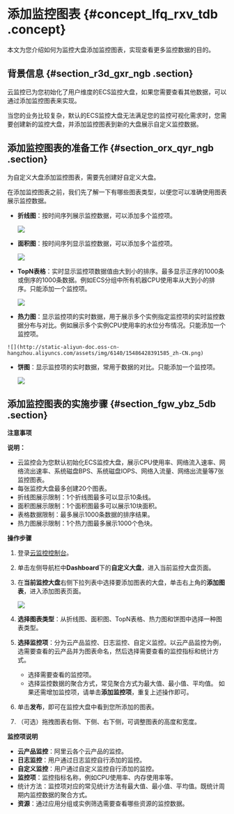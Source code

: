 # 添加监控图表 {#concept_lfq_rxv_tdb .concept}

本文为您介绍如何为监控大盘添加监控图表，实现查看更多监控数据的目的。

## 背景信息 {#section_r3d_gxr_ngb .section}

云监控已为您初始化了用户维度的ECS监控大盘，如果您需要查看其他数据，可以通过添加监控图表来实现。

当您的业务比较复杂，默认的ECS监控大盘无法满足您的监控可视化需求时，您需要创建新的监控大盘，并添加监控图表到新的大盘展示自定义监控数据。

## 添加监控图表的准备工作 {#section_orx_qyr_ngb .section}

为自定义大盘添加监控图表，需要先创建好自定义大盘。

在添加监控图表之前，我们先了解一下有哪些图表类型，以便您可以准确使用图表展示监控数据。

-   **折线图**：按时间序列展示监控数据，可以添加多个监控项。

    ![](http://static-aliyun-doc.oss-cn-hangzhou.aliyuncs.com/assets/img/6140/15486428391579_zh-CN.png)

-   **面积图**：按时间序列显示监控数据，可以添加多个监控项。

    ![](http://static-aliyun-doc.oss-cn-hangzhou.aliyuncs.com/assets/img/6140/15486428391583_zh-CN.png)

-   **TopN表格**：实时显示监控项数据值由大到小的排序。最多显示正序的1000条或倒序的1000条数据。例如ECS分组中所有机器CPU使用率从大到小的排序。只能添加一个监控项。

    ![](http://static-aliyun-doc.oss-cn-hangzhou.aliyuncs.com/assets/img/6140/15486428391584_zh-CN.png)

-    **热力图**：显示监控项的实时数据，用于展示多个实例指定监控项的实时监控数据分布与对比。例如展示多个实例CPU使用率的水位分布情况。只能添加一个监控项。

    ![](http://static-aliyun-doc.oss-cn-hangzhou.aliyuncs.com/assets/img/6140/15486428391585_zh-CN.png)

-   **饼图**：显示监控项的实时数据，常用于数据的对比。只能添加一个监控项。

    ![](http://static-aliyun-doc.oss-cn-hangzhou.aliyuncs.com/assets/img/6140/15486428391586_zh-CN.png)


## 添加监控图表的实施步骤 {#section_fgw_ybz_5db .section}

**注意事项**

**说明：** 

-   云监控会为您默认初始化ECS监控大盘，展示CPU使用率、网络流入速率、网络流出速率、系统磁盘BPS、系统磁盘IOPS、网络入流量、网络出流量等7张监控图表。
-   每张监控大盘最多创建20个图表。
-   折线图展示限制：1个折线图最多可以显示10条线。
-   面积图展示限制：1个面积图最多可以展示10块面积。
-   表格数据限制：最多展示1000条数据的排序结果。
-   热力图展示限制：1个热力图最多展示1000个色块。

**操作步骤**

1.  登录[云监控控制台](https://cms-intl.console.aliyun.com)。
2.  单击左侧导航栏中**Dashboard**下的**自定义大盘**，进入当前监控大盘页面。
3.  在**当前监控大盘**右侧下拉列表中选择要添加图表的大盘，单击右上角的**添加图表**，进入添加图表页面。

    ![](http://static-aliyun-doc.oss-cn-hangzhou.aliyuncs.com/assets/img/6140/15486428391588_zh-CN.png)

4.  **选择图表类型**：从折线图、面积图、TopN表格、热力图和饼图中选择一种图表类型。
5.  **选择监控项**：分为云产品监控、日志监控、自定义监控。以云产品监控为例，选需要查看的云产品并为图表命名，然后选择需要查看的监控指标和统计方式。

    -   选择需要查看的监控项。
    -   选择监控数据的聚合方式，常见聚合方式为最大值、最小值、平均值。
    如果还需增加监控项，请单击**添加监控项**，重复上述操作即可。

6.  单击**发布**，即可在监控大盘中看到您所添加的图表。
7.  （可选）拖拽图表右侧、下侧、右下侧，可调整图表的高度和宽度。

**监控项说明**

-   **云产品监控**：阿里云各个云产品的监控。
-   **日志监控**：用户通过日志监控自行添加的监控。
-   **自定义监控**：用户通过自定义监控自行添加的监控。
-   **监控项**：监控指标名称，例如CPU使用率、内存使用率等。
-   统计方法：监控项对应的常见统计方法有最大值、最小值、平均值。既统计周期内监控数据的聚合方式。
-   **资源**：通过应用分组或实例筛选需要查看哪些资源的监控数据。

